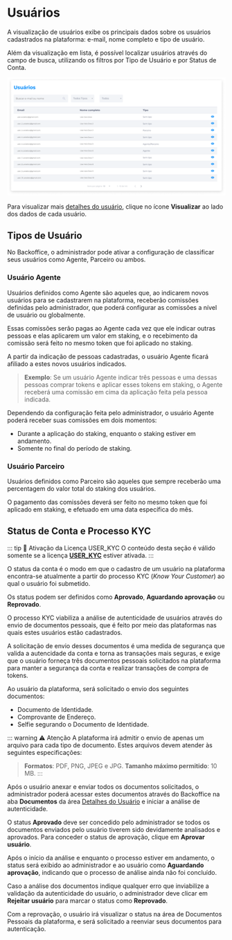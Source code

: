# Usuários
A visualização de usuários exibe os principais dados sobre os usuários cadastrados na plataforma: e-mail, nome completo e tipo de usuário.

Além da visualização em lista, é possível localizar usuários através do campo de busca, utilizando os filtros por Tipo de Usuário e por Status de Conta.

![image](../img/manage_users/users_information.png)

Para visualizar mais [detalhes do usuário](../manage_users/users_details.md), clique no ícone **Visualizar** ao lado dos dados de cada usuário.

## Tipos de Usuário
No Backoffice, o administrador pode ativar a configuração de classificar seus usuários como Agente, Parceiro ou ambos.

### Usuário Agente
Usuários definidos como Agente são aqueles que, ao indicarem novos usuários para se cadastrarem na plataforma, receberão comissões definidas pelo administrador, que poderá configurar as comissões a nível de usuário ou globalmente.

Essas comissões serão pagas ao Agente cada vez que ele indicar outras pessoas e elas aplicarem um valor em staking, e o recebimento da comissão será feito no mesmo token que foi aplicado no staking.

A partir da indicação de pessoas cadastradas, o usuário Agente ficará afiliado a estes novos usuários indicados.

> **Exemplo**: Se um usuário Agente indicar três pessoas e uma dessas pessoas comprar tokens e aplicar esses tokens em staking, o Agente receberá uma comissão em cima da aplicação feita pela pessoa indicada.

Dependendo da configuração feita pelo administrador, o usuário Agente poderá receber suas comissões em dois momentos:
- Durante a aplicação do staking, enquanto o staking estiver em andamento.
- Somente no final do período de staking.

### Usuário Parceiro
Usuários definidos como Parceiro são aqueles que sempre receberão uma percentagem do valor total do staking dos usuários.

O pagamento das comissões deverá ser feito no mesmo token que foi aplicado em staking, e efetuado em uma data específica do mês.

## Status de Conta e Processo KYC
::: tip 🔐 Ativação da Licença <feature>USER_KYC</feature>
O conteúdo desta seção é válido somente se a licença [<feature>**USER_KYC**</feature>](../about/licenses.md) estiver ativada.
:::

O status da conta é o modo em que o cadastro de um usuário na plataforma encontra-se atualmente a partir do processo KYC (_Know Your Customer_) ao qual o usuário foi submetido.

Os status podem ser definidos como **Aprovado**, **Aguardando aprovação** ou **Reprovado**.

O processo KYC viabiliza a análise de autenticidade de usuários através do envio de documentos pessoais, que é feito por meio das plataformas nas quais estes usuários estão cadastrados.

A solicitação de envio desses documentos é uma medida de segurança que valida a autencidade da conta e torna as transações mais seguras, e exige que o usuário forneça três documentos pessoais solicitados na plataforma para manter a segurança da conta e realizar transações de compra de tokens.

Ao usuário da plataforma, será solicitado o envio dos seguintes documentos:

- Documento de Identidade.
- Comprovante de Endereço.
- Selfie segurando o Documento de Identidade.

::: warning ⚠️ <warningblocktitle>Atenção</warningblocktitle>
<warningblocktext>A plataforma irá admitir o envio de apenas um arquivo para cada tipo de documento. Estes arquivos devem atender às seguintes especificações:</warningblocktext>

> <warningblocktext><b>Formatos</b>: PDF, PNG, JPEG e JPG. <b>Tamanho máximo permitido</b>: 10 MB.</warningblocktext>
:::

Após o usuário anexar e enviar todos os documentos solicitados, o administrador poderá acessar estes documentos através do Backoffice na aba **Documentos** da área [Detalhes do Usuário](../manage_users/users_details.md) e iniciar a análise de autenticidade.

O status **Aprovado** deve ser concedido pelo administrador se todos os documentos enviados pelo usuário tiverem sido devidamente analisados e aprovados. Para conceder o status de aprovação, clique em **Aprovar usuário**.

Após o início da análise e enquanto o processo estiver em andamento, o status será exibido ao administrador e ao usuário como **Aguardando aprovação**, indicando que o processo de análise ainda não foi concluído.

Caso a análise dos documentos indique qualquer erro que inviabilize a validação da autenticidade do usuário, o administrador deve clicar em **Rejeitar usuário** para marcar o status como **Reprovado**.

Com a reprovação, o usuário irá visualizar o status na área de Documentos Pessoais da plataforma, e será solicitado a reenviar seus documentos para autenticação.